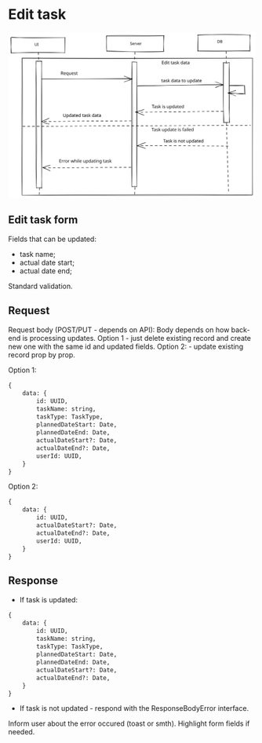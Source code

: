 # Edit task

![Edit task diagram](./images/edit-task-diagram.svg)

## Edit task form

Fields that can be updated:

- task name;
- actual date start;
- actual date end;

Standard validation.

## Request

Request body (POST/PUT - depends on API):
Body depends on how back-end is processing updates. Option 1 - just delete existing record and create new one with the same id and updated fields. Option 2: - update existing record prop by prop.

Option 1:

```
{
    data: {
        id: UUID,
        taskName: string,
        taskType: TaskType,
        plannedDateStart: Date,
        plannedDateEnd: Date,
        actualDateStart?: Date,
        actualDateEnd?: Date,
        userId: UUID,
    }
}
```

Option 2:

```
{
    data: {
        id: UUID,
        actualDateStart?: Date,
        actualDateEnd?: Date,
        userId: UUID,
    }
}
```

## Response

- If task is updated:

```
{
    data: {
        id: UUID,
        taskName: string,
        taskType: TaskType,
        plannedDateStart: Date,
        plannedDateEnd: Date,
        actualDateStart?: Date,
        actualDateEnd?: Date,
    }
}
```

- If task is not updated - respond with the ResponseBodyError interface.

Inform user about the error occured (toast or smth). Highlight form fields if needed.
